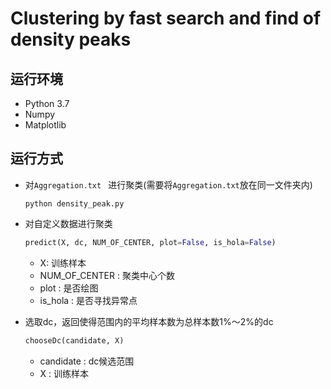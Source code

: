 # Clustering by fast search and find of density peaks

## 运行环境

* Python 3.7
* Numpy
* Matplotlib

## 运行方式

* 对`Aggregation.txt ` 进行聚类(需要将`Aggregation.txt`放在同一文件夹内) 

  ```shell
  python density_peak.py
  ```

* 对自定义数据进行聚类

  ```python
  predict(X, dc, NUM_OF_CENTER, plot=False, is_hola=False)
  ```

  * X: 训练样本
  * NUM_OF_CENTER : 聚类中心个数
  * plot : 是否绘图
  * is_hola : 是否寻找异常点

* 选取dc，返回使得范围内的平均样本数为总样本数1%～2%的dc

  ```python
  chooseDc(candidate, X)
  ```

  * candidate : dc候选范围
  * X : 训练样本



